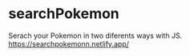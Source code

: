 # searchPokemon
Serach your Pokemon in two diferents ways with JS.
https://searchpokemonn.netlify.app/
